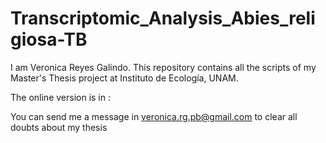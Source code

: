 # Transcriptomic_Analysis_Abies_religiosa-TB
I am Veronica Reyes Galindo. This repository contains all the scripts of my Master's Thesis project at Instituto de Ecología, UNAM.

The online version is in :

You can send me a message in veronica.rg.pb@gmail.com to clear all doubts about my thesis 
